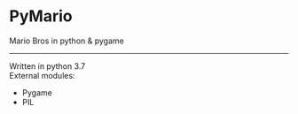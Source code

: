 # PyMario
Mario Bros in python &amp; pygame
<hr>
Written in python 3.7 <br>
External modules:
  <ul>
    <li>Pygame</li>
    <li>PIL</li>
  </ul>

